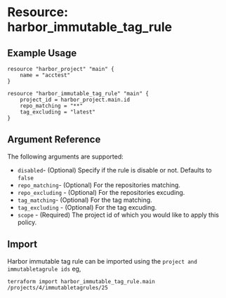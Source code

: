 # Resource: harbor_immutable_tag_rule

## Example Usage

```hcl
resource "harbor_project" "main" {
	name = "acctest"
}

resource "harbor_immutable_tag_rule" "main" {
	project_id = harbor_project.main.id
	repo_matching = "**"
	tag_excluding = "latest"
}
```

## Argument Reference
The following arguments are supported:

* `disabled`- (Optional) Specify if the rule is disable or not. Defaults to `false`
* `repo_matching`- (Optional) For the repositories matching.
* `repo_excluding` - (Optional) For the repositories excuding.
* `tag_matching`- (Optional) For the tag matching.
* `tag_excluding` - (Optional) For the tag excuding.
* `scope` - (Required) The project id of which you would like to apply this policy.

## Import
Harbor immutable tag rule can be imported using the `project and immutabletagrule ids` eg,

`
terraform import harbor_immutable_tag_rule.main /projects/4/immutabletagrules/25
`
